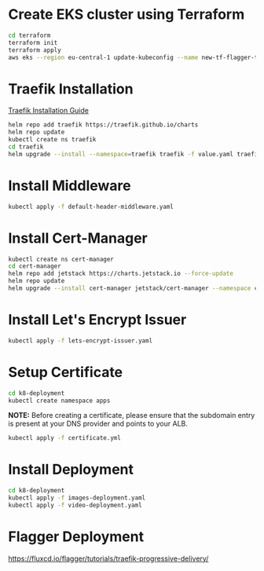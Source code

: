 # Create EKS cluster using Terraform

```sh
cd terraform
terraform init
terraform apply
aws eks --region eu-central-1 update-kubeconfig --name new-tf-flagger-traefik
```

# Traefik Installation

[Traefik Installation Guide](https://doc.traefik.io/traefik/getting-started/install-traefik/#use-the-helm-chart)

```sh
helm repo add traefik https://traefik.github.io/charts
helm repo update
kubectl create ns traefik
cd traefik  
helm upgrade --install --namespace=traefik traefik -f value.yaml traefik/traefik
```

# Install Middleware

```sh
kubectl apply -f default-header-middleware.yaml
```

# Install Cert-Manager

```sh
kubectl create ns cert-manager  
cd cert-manager
helm repo add jetstack https://charts.jetstack.io --force-update
helm repo update
helm upgrade --install cert-manager jetstack/cert-manager --namespace cert-manager --values=value.yml
```

# Install Let's Encrypt Issuer

```sh
kubectl apply -f lets-encrypt-issuer.yaml
```

# Setup Certificate

```sh
cd k8-deployment
kubectl create namespace apps
```

**NOTE:** Before creating a certificate, please ensure that the subdomain entry is present at your DNS provider and points to your ALB.

```sh
kubectl apply -f certificate.yml
```

# Install Deployment

```sh
cd k8-deployment
kubectl apply -f images-deployment.yaml
kubectl apply -f video-deployment.yaml
```

# Flagger Deployment 

https://fluxcd.io/flagger/tutorials/traefik-progressive-delivery/

